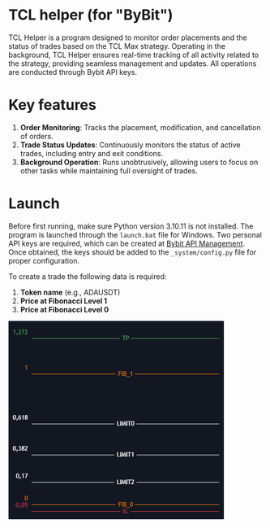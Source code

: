 # TCL helper (for "ByBit")

TCL Helper is a program designed to monitor order placements and the status of trades based on the TCL Max strategy. 
Operating in the background, TCL Helper ensures real-time tracking of all activity related to the strategy, providing seamless management and updates. All operations are conducted through Bybit API keys.

# Key features

1. **Order Monitoring**: Tracks the placement, modification, and cancellation of orders.
2. **Trade Status Updates**: Continuously monitors the status of active trades, including entry and exit conditions.
3. **Background Operation**: Runs unobtrusively, allowing users to focus on other tasks while maintaining full oversight of trades.

# Launch

Before first running, make sure Python version 3.10.11 is not installed. The program is launched through the `launch.bat` file for Windows. Two personal API keys are required, which can be created at [Bybit API Management](https://www.bybit.com/app/user/api-management). Once obtained, the keys should be added to the `_system/config.py` file for proper configuration.

To create a trade the following data is required:

1. **Token name** (e.g., ADAUSDT)
2. **Price at Fibonacci Level 1**
3. **Price at Fibonacci Level 0**

![Image Description](doc/43534.png)
